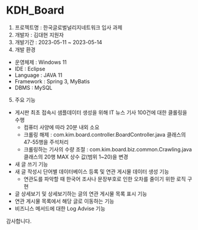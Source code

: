 # KDH_Board
1. 프로젝트명 : 한국글로벌널리지네트워크 입사 과제
2. 개발자 : 김대현 지원자
3. 개발기간 : 2023-05-11 ~ 2023-05-14
4. 개발 환경
  - 운영체제 : Windows 11
  - IDE : Eclipse
  - Language : JAVA 11
  - Framework : Spring 3, MyBatis
  - DBMS : MySQL 
5. 주요 기능
  - 게시판 최초 접속시 샘플데이터 생성을 위해 IT 뉴스 기사 100건에 대한 클롤링을 수행
    - 컴퓨터 사양에 따라 20분 내외 소요
    - 크롤링 해제 : com.kim.board.controller.BoardController.java 클래스의 47-55행을 주석처리
    - 크롤링하는 기사의 수량 조절 : com.kim.board.biz.common.Crawling.java 클래스의 20행 MAX 상수 값(범위 1~20)을 변경
  - 새 글 쓰기 기능
  - 새 글 작성시 단어별 데이터베이스 등록 및 연관 게시물 데이터 생성 기능
    - 연관도를 파악할 때 한국어 조사나 문장부호로 인한 오차를 줄이기 위한 로직 구현
  - 글 상세보기 및 상세보기하는 글의 연관 게시물 목록 표시 기능
  - 연관 게시물 목록에서 해당 글로 이동하는 기능
  - 비즈니스 메서드에 대한 Log Advise 기능
 
 감사합니다.
